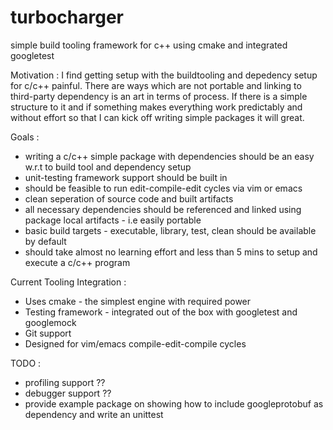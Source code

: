 turbocharger
============

simple build tooling framework for c++ using cmake and integrated googletest

Motivation : 
I find getting setup with the buildtooling and depedency setup for c/c++ painful. There are ways which are not portable and linking to third-party dependency is an art in terms of process. If there is a simple structure to it and if something makes everything work predictably and without effort so that I can kick off writing simple packages it will great.

Goals :
* writing a c/c++ simple package with dependencies should be an easy w.r.t to build tool and dependency setup
* unit-testing framework support should be built in
* should be feasible to run edit-compile-edit cycles via vim or emacs
* clean seperation of source code and built artifacts
* all necessary dependencies should be referenced and linked using package local artifacts - i.e easily portable
* basic build targets - executable, library, test, clean should be available by default
* should take almost no learning effort and less than 5 mins to setup and execute a c/c++ program

Current Tooling Integration : 
* Uses cmake - the simplest engine with required power
* Testing framework - integrated out of the box with googletest and googlemock
* Git support
* Designed for vim/emacs compile-edit-compile cycles

TODO : 
* profiling support ??
* debugger support ??
* provide example package on showing how to include googleprotobuf as dependency and write an unittest
